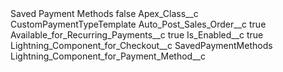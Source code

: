 <?xml version="1.0" encoding="UTF-8"?>
<CustomMetadata xmlns="http://soap.sforce.com/2006/04/metadata" xmlns:xsi="http://www.w3.org/2001/XMLSchema-instance" xmlns:xsd="http://www.w3.org/2001/XMLSchema">
    <label>Saved Payment Methods</label>
    <protected>false</protected>
    <values>
        <field>Apex_Class__c</field>
        <value xsi:type="xsd:string">CustomPaymentTypeTemplate</value>
    </values>
    <values>
        <field>Auto_Post_Sales_Order__c</field>
        <value xsi:type="xsd:boolean">true</value>
    </values>
    <values>
        <field>Available_for_Recurring_Payments__c</field>
        <value xsi:type="xsd:boolean">true</value>
    </values>
    <values>
        <field>Is_Enabled__c</field>
        <value xsi:type="xsd:boolean">true</value>
    </values>
    <values>
        <field>Lightning_Component_for_Checkout__c</field>
        <value xsi:type="xsd:string">SavedPaymentMethods</value>
    </values>
    <values>
        <field>Lightning_Component_for_Payment_Method__c</field>
        <value xsi:nil="true"/>
    </values>
</CustomMetadata>
